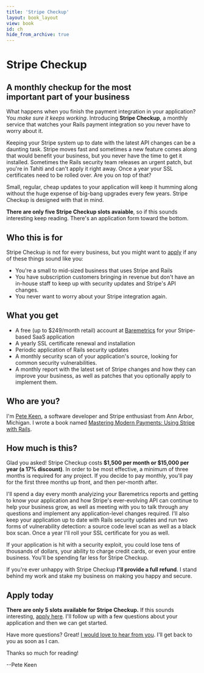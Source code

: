 ```yaml
---
title: 'Stripe Checkup'
layout: book_layout
view: book
id: ch
hide_from_archive: true
---
```


<h1 class="book big center">Stripe Checkup</h1>

<h2 class="book big center">A monthly checkup for the most <br> important part of your business</h2>

What happens when you finish the payment integration in your application? You *make sure it keeps working*. Introducing **Stripe Checkup**, a monthly service that watches your Rails payment integration so you never have to worry about it.

Keeping your Stripe system up to date with the latest API changes can be a daunting task. Stripe moves fast and sometimes a new feature comes along that would benefit your business, but you never have the time to get it installed. Sometimes the Rails security team releases an urgent patch, but you're in Tahiti and can't apply it right away. Once a year your SSL certificates need to be rolled over. Are you on top of that?

Small, regular, cheap updates to your application will keep it humming along without the huge expense of big-bang upgrades every few years. Stripe Checkup is designed with that in mind.

**There are only five Stripe Checkup slots avaiable**, so if this sounds interesting keep reading. There's an application form toward the bottom.

## Who this is for

Stripe Checkup is not for every business, but you might want to [apply](/checkup-apply) if any of these things sound like you:

* You're a small to mid-sized business that uses Stripe and Rails
* You have subscription customers bringing in revenue but don't have an in-house staff to keep up with security updates and Stripe's API changes.
* You never want to worry about your Stripe integration again.

## What you get

* A free (up to $249/month retail) account at [Baremetrics](https://www.baremetrics.io/) for your Stripe-based SaaS application
* A yearly SSL certificate renewal and installation
* Periodic application of Rails security updates
* A monthly security scan of your application's source, looking for common security vulnerabilities.
* A monthly report with the latest set of Stripe changes and how they can improve your business, as well as patches that you optionally apply to implement them.

## Who are you?

I'm [Pete Keen](https://www.petekeen.net), a software developer and Stripe enthusiast from Ann Arbor, Michigan. I wrote a book named [Mastering Modern Payments: Using Stripe with Rails](https://www.petekeen.net/mastering-modern-payments).

## How much is this?

Glad you asked! Stripe Checkup costs **$1,500 per month or $15,000 per year (a 17% discount)**. In order to be most effective, a minimum of three months is required for any project. If you decide to pay monthly, you'll pay for the first three months up front, and then per-month after.

I'll spend a day every month analyizing your Baremetrics reports and getting to know your application and how Stripe's ever-evolving API can continue to help your business grow, as well as meeting with you to talk through any questions and implement any application-level changes required. I'll also keep your application up to date with Rails security updates and run two forms of vulnerability detection: a source code level scan as well as a black box scan. Once a year I'll roll your SSL certificate for you as well.

If your application is hit with a security exploit, you could lose tens of thousands of dollars, your ability to charge credit cards, or even your entire business. You'll be spending far less for Stripe Checkup.

If you're ever unhappy with Stripe Checkup **I'll provide a full refund**. I stand behind my work and stake my business on making you happy and secure.

## Apply today

**There are only 5 slots available for Stripe Checkup.** If this sounds interesting, [apply here](https://www.petekeen.net/checkup-apply). I'll follow up with a few questions about your application and then we can get started.

Have more questions? Great! [I would love to hear from you](mailto:pete@petekeen.net). I'll get back to you as soon as I can.

Thanks so much for reading!

<p class="pull-right">--Pete Keen</p>
